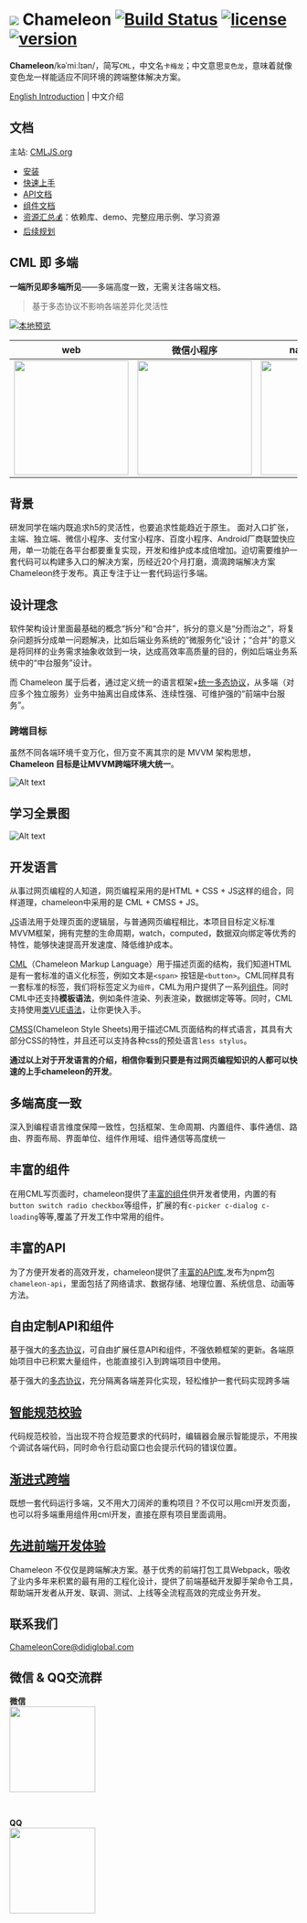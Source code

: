 # <img src="https://cmljs.org/doc/assets/100*100.png"/> Chameleon [![Build Status](https://www.travis-ci.org/didi/chameleon.svg?branch=master)](https://www.travis-ci.org/didi/chameleon) [![license](https://img.shields.io/npm/l/chameleon-tool.svg?registry_uri=https%3A%2F%2Fregistry.npmjs.com&style=popout-square)](https://www.npmjs.com/package/chameleon-tool) [![version](https://img.shields.io/npm/v/chameleon-tool.svg?style=flat)](https://www.npmjs.com/package/chameleon-tool) 


**Chameleon**/kəˈmiːlɪən/，简写`CML`，中文名`卡梅龙`；中文意思`变色龙`，意味着就像变色龙一样能适应不同环境的跨端整体解决方案。

[English Introduction](https://github.com/didi/chameleon/blob/gh-pages/doc/quick_start/readme-en.md) | 中文介绍

## 文档

主站: [CMLJS.org](https://cmljs.org)
* [安装](https://CMLJS.org/doc/quick_start/quick_start.html)
* [快速上手](https://CMLJS.org/doc/quick_start/quick_start.html)
* [API文档](https://CMLJS.org/doc/api/api.html)
* [组件文档](https://CMLJS.org/doc/component/component.html)
* [资源汇总💰](https://github.com/chameleon-team/awesome-cml)：依赖库、demo、完整应用示例、学习资源
* [后续规划](https://github.com/didi/chameleon/wiki/%E5%90%8E%E6%9C%9F%E8%A7%84%E5%88%92)


## CML 即 多端

**一端所见即多端所见**——多端高度一致，无需关注各端文档。

> 基于多态协议不影响各端差异化灵活性

<a href="https://github.com/beatles-chameleon/cml-demo">

![本地预览](https://cmljs.org/doc/assets/demo-preview.png)

</a>

| web   |      微信小程序      |  native-weex |  百度小程序 |  支付宝小程序 |
|:----------:|:-------------:|:------:|:------:|:------:|
| <a href="https://github.com/beatles-chameleon/cml-demo"><img src="https://cmljs.org/cml-demo/preview/web-1.jpg" width="200px"/> </a>|  <a href="https://github.com/beatles-chameleon/cml-demo"><img src="https://cmljs.org/cml-demo/preview/wx-1.jpg" width="200px"/></a>| <a href="https://github.com/beatles-chameleon/cml-demo"><img src="https://cmljs.org/cml-demo/preview/weex-1.jpg" width="200px"/> </a>|<a href="https://github.com/beatles-chameleon/cml-demo"><img src="https://cmljs.org/cml-demo/preview/baidu-1.png" width="200px"/> </a>|<a href="https://github.com/beatles-chameleon/cml-demo"><img src="https://cmljs.org/cml-demo/preview/alipay-1.png" width="200px"/></a> |



## 背景
研发同学在端内既追求h5的灵活性，也要追求性能趋近于原生。
面对入口扩张，主端、独立端、微信小程序、支付宝小程序、百度小程序、Android厂商联盟快应用，单一功能在各平台都要重复实现，开发和维护成本成倍增加。迫切需要维护一套代码可以构建多入口的解决方案，历经近20个月打磨，滴滴跨端解决方案Chameleon终于发布。真正专注于让一套代码运行多端。


## 设计理念

软件架构设计里面最基础的概念“拆分”和“合并”，拆分的意义是“分而治之”，将复杂问题拆分成单一问题解决，比如后端业务系统的”微服务化“设计；“合并”的意义是将同样的业务需求抽象收敛到一块，达成高效率高质量的目的，例如后端业务系统中的“中台服务”设计。

而 Chameleon 属于后者，通过定义统一的语言框架+<a href="https://CMLJS.org/doc/framework/polymorphism/intro.html">统一多态协议</a>，从多端（对应多个独立服务）业务中抽离出自成体系、连续性强、可维护强的“前端中台服务”。

### 跨端目标

虽然不同各端环境千变万化，但万变不离其宗的是 MVVM 架构思想，**Chameleon 目标是让MVVM跨端环境大统一**。

![Alt text](https://CMLJS.org/doc/assets/mvvm4.png)


## 学习全景图

![Alt text](https://CMLJS.org/doc/assets/architecture.png)


## 开发语言
从事过网页编程的人知道，网页编程采用的是HTML + CSS + JS这样的组合，同样道理，chameleon中采用的是 CML + CMSS + JS。

[JS](https://CMLJS.org/doc/logic/logic.html)语法用于处理页面的逻辑层，与普通网页编程相比，本项目目标定义标准MVVM框架，拥有完整的生命周期，watch，computed，数据双向绑定等优秀的特性，能够快速提高开发速度、降低维护成本。

[CML](https://CMLJS.org/doc/view/cml.html)（Chameleon Markup Language）用于描述页面的结构，我们知道HTML是有一套标准的语义化标签，例如文本是`<span>` 按钮是`<button>`。CML同样具有一套标准的标签，我们将标签定义为`组件`，CML为用户提供了一系列[组件](https://CMLJS.org/doc/component/base/base.html)。同时CML中还支持<b>模板语法</b>，例如条件渲染、列表渲染，数据绑定等等。同时，CML支持使用[类VUE语法](https://CMLJS.org/doc/view/vue.html)，让你更快入手。


[CMSS](https://CMLJS.org/doc/view/cmss.html)(Chameleon Style Sheets)用于描述CML页面结构的样式语言，其具有大部分CSS的特性，并且还可以支持各种css的预处语言`less stylus`。

<b>通过以上对于开发语言的介绍，相信你看到只要是有过网页编程知识的人都可以快速的上手chameleon的开发</b>。

## 多端高度一致
深入到编程语言维度保障一致性，包括框架、生命周期、内置组件、事件通信、路由、界面布局、界面单位、组件作用域、组件通信等高度统一

## 丰富的组件
在用CML写页面时，chameleon提供了[丰富的组件](https://CMLJS.org/doc/component/component.html)供开发者使用，内置的有`button switch radio checkbox`等组件，扩展的有`c-picker c-dialog c-loading`等等,覆盖了开发工作中常用的组件。

## 丰富的API

为了方便开发者的高效开发，chameleon提供了[丰富的API库](https://CMLJS.org/doc/api/api.html),发布为npm包`chameleon-api`，里面包括了网络请求、数据存储、地理位置、系统信息、动画等方法。
## 自由定制API和组件
基于强大的[多态协议](https://CMLJS.org/doc/framework/polymorphism/intro.html)，可自由扩展任意API和组件，不强依赖框架的更新。各端原始项目中已积累大量组件，也能直接引入到跨端项目中使用。

基于强大的[多态协议](https://CMLJS.org/doc/framework/polymorphism/intro.html)，充分隔离各端差异化实现，轻松维护一套代码实现跨多端

## <a href="https://CMLJS.org/doc/framework/polymorphism/check.html">智能规范校验</a>
代码规范校验，当出现不符合规范要求的代码时，编辑器会展示智能提示，不用挨个调试各端代码，同时命令行启动窗口也会提示代码的错误位置。

## <a href="https://CMLJS.org/doc/framework/progressive.html">渐进式跨端</a>
既想一套代码运行多端，又不用大刀阔斧的重构项目？不仅可以用cml开发页面，也可以将多端重用组件用cml开发，直接在原有项目里面调用。

## <a href="https://CMLJS.org/doc/framework/framework.html">先进前端开发体验</a>

Chameleon 不仅仅是跨端解决方案。基于优秀的前端打包工具Webpack，吸收了业内多年来积累的最有用的工程化设计，提供了前端基础开发脚手架命令工具，帮助端开发者从开发、联调、测试、上线等全流程高效的完成业务开发。

## 联系我们

[ChameleonCore@didiglobal.com](mailto:ChameleonCore@didiglobal.com)

##  微信 & QQ交流群

**微信**<br />
<img width="150px" src="https://CMLJS.org/doc/assets/wx-qr-code.png" />

<br />

**QQ**<br />
<img width="150px" src="https://CMLJS.org/doc/assets/qr-qq.jpeg" />
